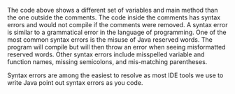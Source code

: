The code above shows a different set of variables and main method than the one outside the comments. The code inside the comments has syntax errors and would not compile if the comments were removed. A syntax error is similar to a grammatical error in the language of programming. One of the most common syntax errors is the misuse of Java reserved words. The program will compile but will then throw an error when seeing misformatted reserved words. Other syntax errors include misspelled variable and function names, missing semicolons, and mis-matching parentheses.

Syntax errors are among the easiest to resolve as most IDE tools we use to write Java point out syntax errors as you code.